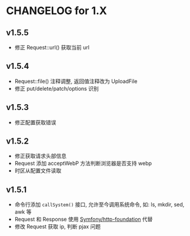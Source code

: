 # CHANGELOG for 1.X

## v1.5.5
- 修正 Request::url() 获取当前 url

## v1.5.4
- Request::file() 注释调整, 返回值注释改为 UploadFile
- 修正 put/delete/patch/options 识别

## v1.5.3
- 修正配置获取错误

## v1.5.2
- 修正获取请求头部信息
- Request 添加 acceptWebP 方法判断浏览器是否支持 webp
- 时区从配置文件读取

## v1.5.1

- 命令行添加 `callSystem()` 接口, 允许至今调用系统命令, 如: ls, mkdir, sed, awk 等
- Request 和 Response 使用 [Symfony/http-foundation](https://github.com/symfony/http-foundation) 代替
- 修改 Request 获取 ip, 判断 pjax 问题
